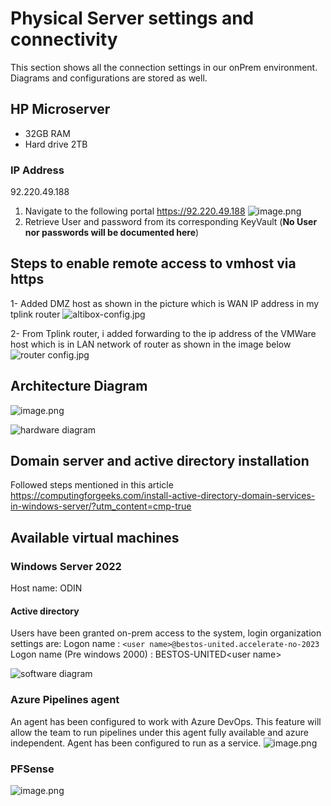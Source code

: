 # Physical Server settings and connectivity

This section shows all the connection settings in our onPrem environment.
Diagrams and configurations are stored as well.

## HP Microserver

* 32GB RAM
* Hard drive 2TB

### IP Address

92.220.49.188

1. Navigate to the following portal <https://92.220.49.188>
![image.png](/.attachments/image-b08df911-0280-4437-a4bc-5abbe62352a4.png)
2. Retrieve User and password from its corresponding KeyVault (**No User nor passwords will be documented here**)

## Steps to enable remote access to vmhost via https

1- Added DMZ host as shown in the picture which is WAN IP address in my tplink router
![altibox-config.jpg](/.attachments/altibox-config-155441c0-f065-4b2e-9c5c-e9561bd5ef69.jpg)

2- From Tplink router, i added forwarding to the ip address of the VMWare host which is in LAN network of router as shown in the image below
![router config.jpg](/.attachments/router%20config-430295c8-d233-409e-b31b-41554d3b7185.jpg)

## Architecture Diagram

![image.png](/.attachments/image-75282c87-d864-41f8-890d-28c7f18c0e23.png)

![hardware diagram](./.attachments/diag-hardware.drawio.png)

## Domain server and active directory installation

Followed steps mentioned in this article
<https://computingforgeeks.com/install-active-directory-domain-services-in-windows-server/?utm_content=cmp-true>

## Available virtual machines

### Windows Server 2022

Host name: ODIN

#### Active directory

Users have been granted on-prem access to the system, login organization settings are:
Logon name  : `<user name>@bestos-united.accelerate-no-2023`
Logon name (Pre windows 2000) : BESTOS-UNITED\<user name>

![software diagram](./.attachments/diag-software.drawio.png)

### Azure Pipelines agent

An agent has been configured to work with Azure DevOps. This feature will allow the team to run pipelines under this agent fully available and azure independent.
Agent has been configured to run as a service.
![image.png](/.attachments/image-6e26cd30-0fbd-4696-b19d-fa60de8ca2ff.png)

### PFSense

![image.png](/.attachments/image-b0d77f7e-4b45-4644-8e68-67d4370a0868.png)
